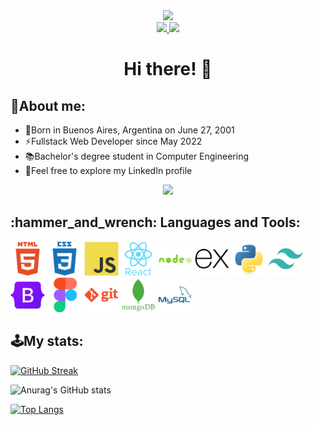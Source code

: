 <div id="header" align="center">
  <img src="https://media.giphy.com/media/7Z49eulwv4aGY35RaD/giphy.gif" width="100"/>
  <div>
    <a href="https://www.linkedin.com/in/fmaggi14/">
      <img src="https://img.shields.io/badge/LinkedIn-blue?logo=linkedin&logoColor=white&style=for-the-badge">
    </a>
    <a href="https://twitter.com/facumayi">
      <img src="https://img.shields.io/badge/Twitter-blue?style=for-the-badge&logo=twitter&logoColor=white">
    </a>
  </div>
</div>

<h1 align="center">Hi there! 👋</h1>

<h2>📍About me: </h2>
<ul>
  <li>🌱Born in Buenos Aires, Argentina on June 27, 2001 </li>
  <li>⚡Fullstack Web Developer since May 2022</li>
  <li>📚Bachelor's degree student in Computer Engineering</li>
  <li>💼Feel free to explore my LinkedIn profile</li>
</ul>

<div align="center"><img src="https://media.giphy.com/media/3oKIPEqDGUULpEU0aQ/giphy.gif"></div>

<h2>:hammer_and_wrench: Languages and Tools: </h2>

<div>
  <img src="https://github.com/devicons/devicon/blob/master/icons/html5/html5-plain-wordmark.svg" width="55" height="55">
  <img src="https://github.com/devicons/devicon/blob/master/icons/css3/css3-plain-wordmark.svg" width="55" height="55">
  <img src="https://github.com/devicons/devicon/blob/master/icons/javascript/javascript-original.svg" width="55" height="55">
  <img src="https://github.com/devicons/devicon/blob/master/icons/react/react-original-wordmark.svg" width="55" height="55">
  <img src="https://github.com/devicons/devicon/blob/master/icons/nodejs/nodejs-plain-wordmark.svg" width="55" height="55">
  <img src="https://github.com/devicons/devicon/blob/master/icons/express/express-original.svg" width="55" height="55">
  <img src="https://github.com/devicons/devicon/blob/master/icons/python/python-original.svg" width="55" height="55">
  <img src="https://github.com/devicons/devicon/blob/master/icons/tailwindcss/tailwindcss-plain.svg" width="55" height="55">
  <img src="https://github.com/devicons/devicon/blob/master/icons/bootstrap/bootstrap-original.svg" width="55" height="55">
  <img src="https://github.com/devicons/devicon/blob/master/icons/figma/figma-original.svg" width="55" height="55">
  <img src="https://github.com/devicons/devicon/blob/master/icons/git/git-plain-wordmark.svg" width="55" height="55">
  <img src="https://github.com/devicons/devicon/blob/master/icons/mongodb/mongodb-plain-wordmark.svg" width="55" height="55">
  <img src="https://github.com/devicons/devicon/blob/master/icons/mysql/mysql-plain-wordmark.svg" width="55" height="55">
</div>
<h2>🕹My stats:</h2>

[![GitHub Streak](https://streak-stats.demolab.com?user=Facem404&theme=dark&hide_border=true&border_radius=4.4&date_format=j%20M%5B%20Y%5D&fire=DD2727)](https://git.io/streak-stats) 

![Anurag's GitHub stats](https://github-readme-stats.vercel.app/api?username=Facem404&theme=dark&show_icons=true&hide_border=true)

[![Top Langs](https://github-readme-stats.vercel.app/api/top-langs/?username=Facem404&hide=vue,border&theme=dark&hide_border=true)](https://github.com/anuraghazra/github-readme-stats)
